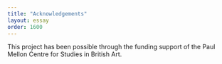 ```yaml
---
title: "Acknowledgements"
layout: essay
order: 1600
---
```


This project has been possible through the funding support of the Paul Mellon Centre for Studies in British Art.  

